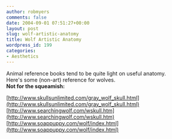 ```yaml
---
author: robmyers
comments: false
date: 2004-09-01 07:51:27+00:00
layout: post
slug: wolf-artistic-anatomy
title: Wolf Artistic Anatomy
wordpress_id: 199
categories:
- Aesthetics
---
```


Animal reference books tend to be quite light on useful anatomy.  
Here's some (non-art) reference for wolves.  
**Not for the squeamish:**  
  
[http://www.skullsunlimited.com/gray_wolf_skull.html](http://www.skullsunlimited.com/gray_wolf_skull.html)   
[http://www.searchingwolf.com/wskull.htm](http://www.searchingwolf.com/wskull.htm)   
[http://www.soappuppy.com/wolf/index.html](http://www.soappuppy.com/wolf/index.html)

  


